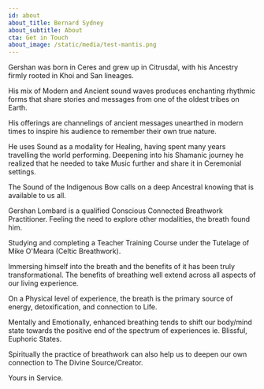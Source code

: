 ```yaml
---
id: about
about_title: Bernard Sydney
about_subtitle: About
cta: Get in Touch
about_image: /static/media/test-mantis.png
---
```

Gershan was born in Ceres and grew up in Citrusdal, with his Ancestry firmly rooted in Khoi and San lineages.

His mix of Modern and Ancient sound waves produces enchanting rhythmic forms that share stories and messages from one of the oldest tribes on Earth.

His offerings are channelings of ancient messages unearthed in modern times to inspire his audience to remember their own true nature.

He uses Sound as a modality for Healing, having spent many years travelling the world performing. Deepening into his Shamanic journey he realized that he needed to take Music further and share it in Ceremonial settings.

The Sound of the Indigenous Bow calls on a deep Ancestral knowing that is available to us all.

Gershan Lombard is a qualified Conscious Connected Breathwork Practitioner. Feeling the need to explore other modalities, the breath found him.

Studying and completing a Teacher Training Course under the Tutelage of Mike O'Meara (Celtic Breathwork).

Immersing himself into the breath and the benefits of it has been truly transformational. The benefits of breathing well extend across all aspects of our living experience.

On a Physical level of experience, the breath is the primary source of energy, detoxification, and connection to Life.

Mentally and Emotionally, enhanced breathing tends to shift our body/mind state towards the positive end of the spectrum of experiences ie. Blissful, Euphoric States.

Spiritually the practice of breathwork can also help us to deepen our own connection to The Divine Source/Creator.



Yours in Service.
